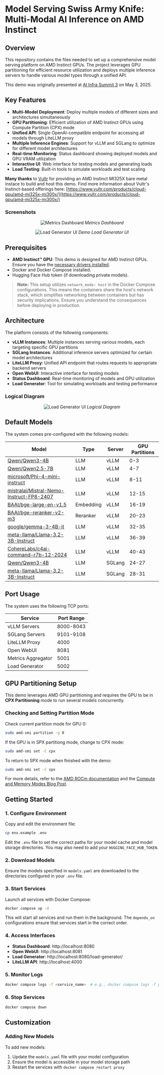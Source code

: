 # Model Serving Swiss Army Knife: Multi-Modal AI Inference on AMD Instinct

## Overview

This repository contains the files needed to set up a comprehensive model serving platform on AMD Instinct GPUs. The project leverages GPU partitioning for efficient resource utilization and deploys multiple inference servers to handle various model types through a unified API.

This demo was originally presented at [AI Infra Summit 3](https://aiinfra.live) on May 3, 2025.

## Key Features

- **Multi-Model Deployment**: Deploy multiple models of different sizes and architectures simultaneously
- **GPU Partitioning**: Efficient utilization of AMD Instinct GPUs using Compute Partition (CPX) mode
- **Unified API**: Single OpenAI-compatible endpoint for accessing all models through LiteLLM proxy
- **Multiple Inference Engines**: Support for vLLM and SGLang to optimize for different model architectures
- **Real-time Monitoring**: Status dashboard showing deployed models and GPU VRAM utilization
- **Interactive UI**: Web interface for testing models and generating loads
- **Load Testing**: Built-in tools to simulate workloads and test scaling

**Many thanks** to [Vultr](https://www.vultr.com/) for providing an AMD Instinct MI325X bare metal instace to build and host this demo. Find more information about Vultr's Instinct-based offerings here: [https://www.vultr.com/products/cloud-gpu/amd-mi325x-mi300x/](https://www.vultr.com/products/cloud-gpu/amd-mi325x-mi300x/)

### Screenshots

<div align="center">

![Metrics Dashboard](images/dashboard.png)
*Metrics Dashboard*

</div>
<p>
<div align="center">

![Load Generator UI](images/load-gen.png)
*Demo Load Generator UI*

</div>

## Prerequisites

* **AMD Instinct™ GPU**: This demo is designed for AMD Instinct GPUs. Ensure you have the [necessary drivers installed](https://rocm.docs.amd.com/projects/install-on-linux/en/latest/install/quick-start.html).
* Docker and Docker Compose installed.
* Hugging Face Hub token (if downloading private models).

> **Note:** This setup utilizes `network_mode: host` in the Docker Compose configurations. This means the containers share the host's network stack, which simplifies networking between containers but has security implications. Ensure you understand the consequences before deploying in production.

## Architecture

The platform consists of the following components:

* **vLLM Instances**: Multiple instances serving various models, each targeting specific GPU partitions
* **SGLang Instances**: Additional inference servers optimized for certain model architectures
* **LiteLLM Proxy**: Unified API endpoint that routes requests to appropriate backend servers
* **Open WebUI**: Interactive interface for testing models
* **Status Dashboard**: Real-time monitoring of models and GPU utilization
* **Load Generator**: Tool for simulating workloads and testing performance

### Logical Diagram

<div align="center">

![Load Generator UI](images/swiss-army-knife.png)
*Logical Diagram*

</div>


## Default Models

The system comes pre-configured with the following models:

| Model | Type | Server | GPU Partitions |
|-------|------|--------|----------------|
| [Qwen/Qwen3-4B](https://huggingface.co/Qwen/Qwen3-4B) | LLM | vLLM | 0-3 |
| [Qwen/Qwen2.5-7B](https://huggingface.co/Qwen/Qwen2.5-7B) | LLM | vLLM | 4-7 |
| [microsoft/Phi-4-mini-instruct](https://huggingface.co/microsoft/Phi-4-mini-instruct) | LLM | vLLM | 8-11 |
| [mistralai/Mistral-Nemo-Instruct-FP8-2407](https://huggingface.co/mistralai/Mistral-Nemo-Instruct-FP8-2407) | LLM | vLLM | 12-15 |
| [BAAI/bge-large-en-v1.5](https://huggingface.co/BAAI/bge-large-en-v1.5) | Embedding | vLLM | 16-19 |
| [BAAI/bge-reranker-v2-m3](https://huggingface.co/BAAI/bge-reranker-v2-m3) | Reranker | vLLM | 20-23 |
| [google/gemma-3-4B-it](https://huggingface.co/google/gemma-3-4B-it) | LLM | vLLM | 32-35 |
| [meta-llama/Llama-3.2-3B-Instruct](https://huggingface.co/meta-llama/Llama-3.2-3B-Instruct) | LLM | vLLM | 36-39 |
| [CohereLabs/c4ai-command-r7b-12-2024](https://huggingface.co/CohereLabs/c4ai-command-r7b-12-2024) | LLM | vLLM | 40-43 |
| [Qwen/Qwen3-4B](https://huggingface.co/Qwen/Qwen3-4B) | LLM | SGLang | 24-27 |
| [meta-llama/Llama-3.2-3B-Instruct](https://huggingface.co/meta-llama/Llama-3.2-3B-Instruct) | LLM | SGLang | 28-31 |

## Port Usage

The system uses the following TCP ports:

| Service | Port Range |
|---------|------------|
| vLLM Servers | 8000-8043 |
| SGLang Servers | 9101-9108 |
| LiteLLM Proxy | 4000 |
| Open WebUI | 8081 |
| Metrics Aggregator | 5001 |
| Load Generator | 5002 |

## GPU Partitioning Setup

This demo leverages AMD GPU partitioning and requires the GPU to be in **CPX Partitioning** mode to run several models concurrently.

### Checking and Setting Partition Mode

Check current partition mode for GPU 0:

```bash
sudo amd-smi partition -g 0
```

If the GPU is in SPX partitiong mode, change to CPX mode:

```bash
sudo amd-smi set -C cpx
```

To return to SPX mode when finished with the demo:

```bash
sudo amd-smi set -C spx
```

For more details, refer to the [AMD ROCm documentation](https://rocm.docs.amd.com/) and the [Compute and Memory Modes Blog Post](https://rocm.blogs.amd.com/software-tools-optimization/compute-memory-modes/README.html).

## Getting Started

### 1. Configure Environment

Copy and edit the environment file:
```bash
cp env.example .env
```

Edit the `.env` file to set the correct paths for your model cache and model storage directories. You may also need to add your `HUGGING_FACE_HUB_TOKEN`.

### 2. Download Models

Ensure the models specified in `models.yaml` are downloaded to the directories configured in your `.env` file.

### 3. Start Services

Launch all services with Docker Compose:

```bash
docker compose up -d
```

This will start all services and run them in the background. The `depends_on` configurations ensure that services start in the correct order.

### 4. Access Interfaces

- **Status Dashboard**: http://localhost:8080
- **Open WebUI**: http://localhost:8081
- **Load Generator**: http://localhost:8080/load-generator/
- **LiteLLM API**: http://localhost:4000

### 5. Monitor Logs

```bash
docker compose logs -f <service_name>  # e.g., docker compose logs -f proxy
```

### 6. Stop Services

```bash
docker compose down
```

## Customization

### Adding New Models

To add new models:

1. Update the `models.yaml` file with your model configuration
2. Ensure the model is accessible in your model storage path
3. Restart the services with `docker compose restart proxy`
